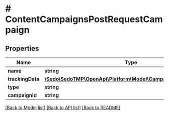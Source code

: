 # # ContentCampaignsPostRequestCampaign

## Properties

Name | Type | Description | Notes
------------ | ------------- | ------------- | -------------
**name** | **string** |  |
**trackingData** | [**\Sedo\SedoTMP\OpenApi\Platform\Model\CampaignDataTrackingData**](CampaignDataTrackingData.md) |  |
**type** | **string** |  |
**campaignId** | **string** |  |

[[Back to Model list]](../../README.md#models) [[Back to API list]](../../README.md#endpoints) [[Back to README]](../../README.md)
